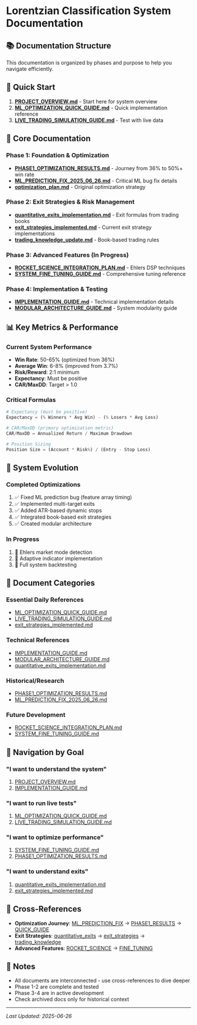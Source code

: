# Lorentzian Classification System Documentation

## 📚 Documentation Structure

This documentation is organized by phases and purpose to help you navigate efficiently.

## 🚀 Quick Start
1. **[PROJECT_OVERVIEW.md](PROJECT_OVERVIEW.md)** - Start here for system overview
2. **[ML_OPTIMIZATION_QUICK_GUIDE.md](ML_OPTIMIZATION_QUICK_GUIDE.md)** - Quick implementation reference
3. **[LIVE_TRADING_SIMULATION_GUIDE.md](LIVE_TRADING_SIMULATION_GUIDE.md)** - Test with live data

## 📖 Core Documentation

### Phase 1: Foundation & Optimization
- **[PHASE1_OPTIMIZATION_RESULTS.md](PHASE1_OPTIMIZATION_RESULTS.md)** - Journey from 36% to 50%+ win rate
- **[ML_PREDICTION_FIX_2025_06_26.md](ML_PREDICTION_FIX_2025_06_26.md)** - Critical ML bug fix details
- **[optimization_plan.md](optimization_plan.md)** - Original optimization strategy

### Phase 2: Exit Strategies & Risk Management
- **[quantitative_exits_implementation.md](quantitative_exits_implementation.md)** - Exit formulas from trading books
- **[exit_strategies_implemented.md](exit_strategies_implemented.md)** - Current exit strategy implementations
- **[trading_knowledge_update.md](trading_knowledge_update.md)** - Book-based trading rules

### Phase 3: Advanced Features (In Progress)
- **[ROCKET_SCIENCE_INTEGRATION_PLAN.md](ROCKET_SCIENCE_INTEGRATION_PLAN.md)** - Ehlers DSP techniques
- **[SYSTEM_FINE_TUNING_GUIDE.md](SYSTEM_FINE_TUNING_GUIDE.md)** - Comprehensive tuning reference

### Phase 4: Implementation & Testing
- **[IMPLEMENTATION_GUIDE.md](IMPLEMENTATION_GUIDE.md)** - Technical implementation details
- **[MODULAR_ARCHITECTURE_GUIDE.md](MODULAR_ARCHITECTURE_GUIDE.md)** - System modularity guide

## 📊 Key Metrics & Performance

### Current System Performance
- **Win Rate**: 50-65% (optimized from 36%)
- **Average Win**: 6-8% (improved from 3.7%)
- **Risk/Reward**: 2:1 minimum
- **Expectancy**: Must be positive
- **CAR/MaxDD**: Target > 1.0

### Critical Formulas
```python
# Expectancy (must be positive)
Expectancy = (% Winners * Avg Win) - (% Losers * Avg Loss)

# CAR/MaxDD (primary optimization metric)
CAR/MaxDD = Annualized Return / Maximum Drawdown

# Position Sizing
Position Size = (Account * Risk%) / (Entry - Stop Loss)
```

## 🔄 System Evolution

### Completed Optimizations
1. ✅ Fixed ML prediction bug (feature array timing)
2. ✅ Implemented multi-target exits
3. ✅ Added ATR-based dynamic stops
4. ✅ Integrated book-based exit strategies
5. ✅ Created modular architecture

### In Progress
1. 🔄 Ehlers market mode detection
2. 🔄 Adaptive indicator implementation
3. 🔄 Full system backtesting

## 📁 Document Categories

### Essential Daily References
- [ML_OPTIMIZATION_QUICK_GUIDE.md](ML_OPTIMIZATION_QUICK_GUIDE.md)
- [LIVE_TRADING_SIMULATION_GUIDE.md](LIVE_TRADING_SIMULATION_GUIDE.md)
- [exit_strategies_implemented.md](exit_strategies_implemented.md)

### Technical References
- [IMPLEMENTATION_GUIDE.md](IMPLEMENTATION_GUIDE.md)
- [MODULAR_ARCHITECTURE_GUIDE.md](MODULAR_ARCHITECTURE_GUIDE.md)
- [quantitative_exits_implementation.md](quantitative_exits_implementation.md)

### Historical/Research
- [PHASE1_OPTIMIZATION_RESULTS.md](PHASE1_OPTIMIZATION_RESULTS.md)
- [ML_PREDICTION_FIX_2025_06_26.md](ML_PREDICTION_FIX_2025_06_26.md)

### Future Development
- [ROCKET_SCIENCE_INTEGRATION_PLAN.md](ROCKET_SCIENCE_INTEGRATION_PLAN.md)
- [SYSTEM_FINE_TUNING_GUIDE.md](SYSTEM_FINE_TUNING_GUIDE.md)

## 🎯 Navigation by Goal

### "I want to understand the system"
1. [PROJECT_OVERVIEW.md](PROJECT_OVERVIEW.md)
2. [IMPLEMENTATION_GUIDE.md](IMPLEMENTATION_GUIDE.md)

### "I want to run live tests"
1. [ML_OPTIMIZATION_QUICK_GUIDE.md](ML_OPTIMIZATION_QUICK_GUIDE.md)
2. [LIVE_TRADING_SIMULATION_GUIDE.md](LIVE_TRADING_SIMULATION_GUIDE.md)

### "I want to optimize performance"
1. [SYSTEM_FINE_TUNING_GUIDE.md](SYSTEM_FINE_TUNING_GUIDE.md)
2. [PHASE1_OPTIMIZATION_RESULTS.md](PHASE1_OPTIMIZATION_RESULTS.md)

### "I want to understand exits"
1. [quantitative_exits_implementation.md](quantitative_exits_implementation.md)
2. [exit_strategies_implemented.md](exit_strategies_implemented.md)

## 🔗 Cross-References

- **Optimization Journey**: [ML_PREDICTION_FIX](ML_PREDICTION_FIX_2025_06_26.md) → [PHASE1_RESULTS](PHASE1_OPTIMIZATION_RESULTS.md) → [QUICK_GUIDE](ML_OPTIMIZATION_QUICK_GUIDE.md)
- **Exit Strategies**: [quantitative_exits](quantitative_exits_implementation.md) → [exit_strategies](exit_strategies_implemented.md) → [trading_knowledge](trading_knowledge_update.md)
- **Advanced Features**: [ROCKET_SCIENCE](ROCKET_SCIENCE_INTEGRATION_PLAN.md) → [FINE_TUNING](SYSTEM_FINE_TUNING_GUIDE.md)

## 📝 Notes
- All documents are interconnected - use cross-references to dive deeper
- Phase 1-2 are complete and tested
- Phase 3-4 are in active development
- Check archived docs only for historical context

---
*Last Updated: 2025-06-26*